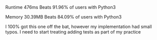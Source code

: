 Runtime
476ms
Beats 91.96% of users with Python3

Memory
30.39MB
Beats 84.09% of users with Python3

I 100% got this one off the bat, however my implementation had small typos.
I need to start treating adding tests as part of my practice
